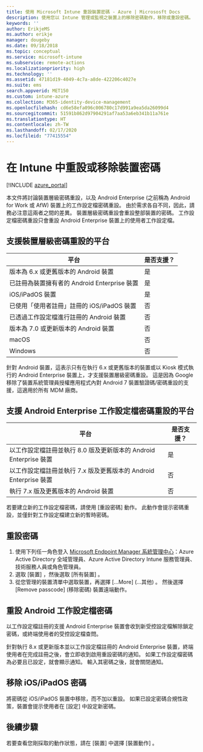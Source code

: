 ```yaml
---
title: 使用 Microsoft Intune 重設裝置密碼 - Azure | Micrososft Docs
description: 使用您以 Intune 管理或監視之裝置上的移除密碼動作，移除或重設密碼。
keywords: ''
author: ErikjeMS
ms.author: erikje
manager: dougeby
ms.date: 09/18/2018
ms.topic: conceptual
ms.service: microsoft-intune
ms.subservice: remote-actions
ms.localizationpriority: high
ms.technology: ''
ms.assetid: 47181d19-4049-4c7a-a8de-422206c4027e
ms.suite: ems
search.appverid: MET150
ms.custom: intune-azure
ms.collection: M365-identity-device-management
ms.openlocfilehash: cd6e58efa096c006780c17d991a9ea5da26099d4
ms.sourcegitcommit: 51591b862d97904291af7aa53a6eb341b11a761e
ms.translationtype: HT
ms.contentlocale: zh-TW
ms.lasthandoff: 02/17/2020
ms.locfileid: "77415554"
---
```

# <a name="reset-or-remove-a-device-passcode-in-intune"></a>在 Intune 中重設或移除裝置密碼

[!INCLUDE [azure_portal](../includes/azure_portal.md)]

本文件將討論裝置層級密碼重設，以及 Android Enterprise (之前稱為 Android for Work 或 AfW) 裝置上的工作設定檔密碼重設。 由於需求各自不同，因此，請務必注意這兩者之間的差異。 裝置層級密碼重設會重設整部裝置的密碼。 工作設定檔密碼重設只會重設 Android Enterprise 裝置上的使用者工作設定檔。

## <a name="supported-platforms-for-device-level-passcode-reset"></a>支援裝置層級密碼重設的平台

| 平台 | 是否支援？ |
| ---- | ---- |
| 版本為 6.x 或更舊版本的 Android 裝置 | 是 |
| 已註冊為裝置擁有者的 Android Enterprise 裝置 | 是 |
| iOS/iPadOS 裝置 | 是 |
| 已使用「使用者註冊」註冊的 iOS/iPadOS 裝置 | 否 |
| 已透過工作設定檔進行註冊的 Android 裝置 | 否 |
| 版本為 7.0 或更新版本的 Android 裝置 | 否 |
| macOS | 否 |
| Windows | 否 |

針對 Android 裝置，這表示只有在執行 6.x 或更舊版本的裝置或以 Kiosk 模式執行的 Android Enterprise 裝置上，才支援裝置層級密碼重設。 這是因為 Google 移除了裝置系統管理員授權應用程式內對 Android 7 裝置驗證碼/密碼重設的支援，這適用於所有 MDM 廠商。

## <a name="supported-platforms-for-android-enterprise-work-profile-passcode-reset"></a>支援 Android Enterprise 工作設定檔密碼重設的平台

| 平台 | 是否支援？ |
| ---- | ---- |
| 以工作設定檔註冊並執行 8.0 版及更新版本的 Android Enterprise 裝置 | 是 |
| 以工作設定檔註冊並執行 7.x 版及更舊版本的 Android Enterprise 裝置 | 否 |
| 執行 7.x 版及更舊版本的 Android 裝置 | 否 |

若要建立新的工作設定檔密碼，請使用 [重設密碼] 動作。 此動作會提示密碼重設，並僅針對工作設定檔建立新的暫時密碼。 

## <a name="reset-a-passcode"></a>重設密碼


1. 使用下列任一角色登入 [Microsoft Endpoint Manager 系統管理中心](https://go.microsoft.com/fwlink/?linkid=2109431)：Azure Active Directory 全域管理員、Azure Active Directory Intune 服務管理員、技術服務人員或角色管理員。
2. 選取 [裝置]  ，然後選取 [所有裝置]  。
3. 從您管理的裝置清單中選取裝置，再選擇 [...More] (...其他)  。 然後選擇 [Remove passcode] (移除密碼)  裝置遠端動作。

## <a name="reset-android-work-profile-passcodes"></a>重設 Android 工作設定檔密碼

以工作設定檔註冊的支援 Android Enterprise 裝置會收到新受控設定檔解除鎖定密碼，或終端使用者的受控設定檔查問。

針對執行 8.x 或更新版本並以工作設定檔註冊的 Android Enterprise 裝置，終端使用者在完成註冊之後，會立即收到啟用重設密碼的通知。 如果工作設定檔密碼為必要且已設定，就會顯示通知。 輸入其密碼之後，就會關閉通知。


## <a name="remove-iosipados-passcodes"></a>移除 iOS/iPadOS 密碼

將密碼從 iOS/iPadOS 裝置中移除，而不加以重設。 如果已設定密碼合規性政策，裝置會提示使用者在 [設定] 中設定新密碼。

## <a name="next-steps"></a>後續步驟

若要查看您剛採取的動作狀態，請在 [裝置]  中選擇 [裝置動作]  。
